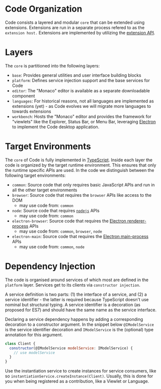 # Code Organization

Code consists a layered and modular `core` that can be extended using extensions. Extensions are run in a separate process refered to as the
`extension host.` Extensions are implemented by utilizing the [extension API](https://code.visualstudio.com/docs/extensions/overview).

# Layers

The `core` is partitioned into the following layers:
- `base`: Provides general utilities and user interface building blocks
- `platform`: Defines service injection support and the base services for Code
- `editor`: The "Monaco" editor is available as a separate downloadable component
- `languages`: For historical reasons, not all languages are implemented as extensions (yet) - as Code evolves we will migrate more languages to towards extensions
- `workbench`: Hosts the "Monaco" editor and provides the framework for "viewlets" like the Explorer, Status Bar, or Menu Bar, leveraging [Electron](http://electron.atom.io/) to implement the Code desktop application.

# Target Environments
The `core` of Code is fully implemented in [TypeScript](https://github.com/microsoft/typescript). Inside each layer the code is organized by the target runtime environment. This ensures that only the runtime specific APIs are used. In the code we distinguish between the following target environments:
- `common`: Source code that only requires basic JavaScript APIs and run in all the other target environments
- `browser`: Source code that requires the `browser` APIs like access to the DOM
  - may use code from: `common`
- `node`: Source code that requires [`nodejs`](https://nodejs.org) APIs
  - may use code from: `common`
- `electron-browser`: Source code that requires the [Electron renderer-process](https://github.com/atom/electron/tree/master/docs#modules-for-the-renderer-process-web-page) APIs
  - may use code from: `common`, `browser`, `node`
- `electron-main`: Source code that requires the [Electron main-process](https://github.com/atom/electron/tree/master/docs#modules-for-the-main-process) APIs
  - may use code from: `common`, `node`

# Dependency Injection

The code is organised around services of which most are defined in the `platform` layer. Services get to its clients via `constructor injection`. 

A service definition is two parts: (1) the interface of a service, and (2) a service identifier - the latter is required because TypeScript doesn't use nominal but structural typing. A service identifier is a decoration (as proposed for ES7) and should have the same name as the service interface. 

Declaring a service dependency happens by adding a corresponding decoration to a constructor argument. In the snippet below `@IModelService` is the service identifier decoration and `IModelService` is the (optional) type annotation for this argument.

```javascript
class Client {
  constructor(@IModelService modelService: IModelService) {
    // use modelService
  }
}
```

Use the instantiation service to create instances for service consumers, like so `instantiationService.createInstance(Client)`. Usually, this is done for you when being registered as a contribution, like a Viewlet or Language.